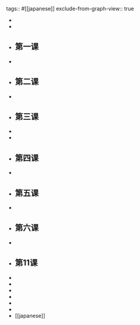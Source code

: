 tags::  #[[japanese]]
exclude-from-graph-view:: true

-
-
- ## 第一课
-
- ## 第二课
-
- ## 第三课
-
-
- ## 第四课
-
- ## 第五课
-
- ## 第六课
-
- ## 第11课
-
-
-
-
-
-
- [[japanese]]